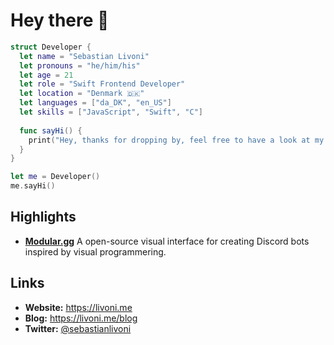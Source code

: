 # Hey there 👋

```swift
struct Developer {
  let name = "Sebastian Livoni"
  let pronouns = "he/him/his"
  let age = 21
  let role = "Swift Frontend Developer"
  let location = "Denmark 🇩🇰"
  let languages = ["da_DK", "en_US"]
  let skills = ["JavaScript", "Swift", "C"]
  
  func sayHi() {
    print("Hey, thanks for dropping by, feel free to have a look at my work!")
  }
}

let me = Developer()
me.sayHi()
```

## Highlights
- [**Modular.gg**](https://github.com/jonasbove/modular.gg) A open-source visual interface for creating Discord bots inspired by visual programmering.

## Links
- **Website:** https://livoni.me
- **Blog:** https://livoni.me/blog
- **Twitter:** [@sebastianlivoni](https://twitter.com/sebastianlivoni)
